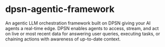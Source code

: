 # dpsn-agentic-framework
An agentic LLM orchestration framework built on DPSN  giving your AI agents a real-time edge. DPSN enables agents to access, stream, and act on live or most recent data for answering user queries, executing tasks, or chaining actions with awareness of up-to-date context.
